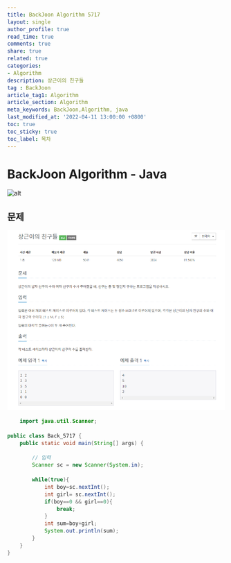 ```yaml
---
title: BackJoon Algorithm 5717
layout: single
author_profile: true
read_time: true
comments: true
share: true
related: true
categories:
- Algorithm
description: 상근이의 친구들
tag : BackJoon
article_tag1: Algorithm
article_section: Algorithm
meta_keywords: BackJoon,Algorithm, java
last_modified_at: '2022-04-11 13:00:00 +0800'
toc: true
toc_sticky: true
toc_label: 목차
---
```


BackJoon Algorithm - Java
====================

![alt](https://d2gd6pc034wcta.cloudfront.net/images/logo@2x.png)

## 문제

![alt](/assets/images/post/Algorithm/5717.png)


```java
    import java.util.Scanner;

public class Back_5717 {
    public static void main(String[] args) {

        // 입력
        Scanner sc = new Scanner(System.in);

        while(true){
            int boy=sc.nextInt();
            int girl= sc.nextInt();
            if(boy==0 && girl==0){
                break;
            }
            int sum=boy+girl;
            System.out.println(sum);
        }
    }
}

```

